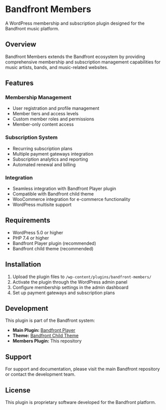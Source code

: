 # Bandfront Members

A WordPress membership and subscription plugin designed for the Bandfront music platform.

## Overview

Bandfront Members extends the Bandfront ecosystem by providing comprehensive membership and subscription management capabilities for music artists, bands, and music-related websites.

## Features

### Membership Management
- User registration and profile management
- Member tiers and access levels
- Custom member roles and permissions
- Member-only content access

### Subscription System
- Recurring subscription plans
- Multiple payment gateways integration
- Subscription analytics and reporting
- Automated renewal and billing

### Integration
- Seamless integration with Bandfront Player plugin
- Compatible with Bandfront child theme
- WooCommerce integration for e-commerce functionality
- WordPress multisite support

## Requirements

- WordPress 5.0 or higher
- PHP 7.4 or higher
- Bandfront Player plugin (recommended)
- Bandfront child theme (recommended)

## Installation

1. Upload the plugin files to `/wp-content/plugins/bandfront-members/`
2. Activate the plugin through the WordPress admin panel
3. Configure membership settings in the admin dashboard
4. Set up payment gateways and subscription plans

## Development

This plugin is part of the Bandfront system:
- **Main Plugin:** [Bandfront Player](https://github.com/100mountains/bandfront-player)
- **Theme:** [Bandfront Child Theme](https://github.com/100mountains/bandfront)
- **Members Plugin:** This repository

## Support

For support and documentation, please visit the main Bandfront repository or contact the development team.

## License

This plugin is proprietary software developed for the Bandfront platform.
